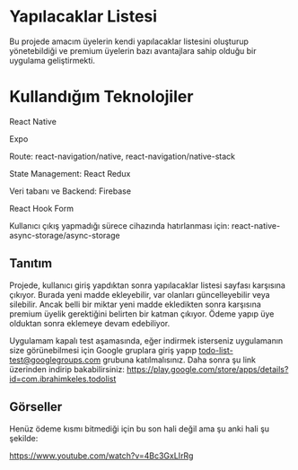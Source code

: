 # Yapılacaklar Listesi

Bu projede amacım üyelerin kendi yapılacaklar listesini oluşturup yönetebildiği ve premium üyelerin bazı avantajlara sahip olduğu bir uygulama geliştirmekti.

# Kullandığım Teknolojiler

React Native

Expo

Route: react-navigation/native, react-navigation/native-stack

State Management: React Redux

Veri tabanı ve Backend: Firebase

React Hook Form

Kullanıcı çıkış yapmadığı sürece cihazında hatırlanması için: react-native-async-storage/async-storage

## Tanıtım

Projede, kullanıcı giriş yapdıktan sonra yapılacaklar listesi sayfası karşısına çıkıyor. Burada yeni madde ekleyebilir, var olanları güncelleyebilir veya silebilir. Ancak belli bir miktar yeni madde ekledikten sonra karşısına premium üyelik gerektiğini belirten bir katman çıkıyor. Ödeme yapıp üye olduktan sonra eklemeye devam edebiliyor.

Uygulamam kapalı test aşamasında, eğer indirmek isterseniz uygulamanın size görünebilmesi için Google gruplara giriş yapıp todo-list-test@googlegroups.com grubuna katılmalısınız. Daha sonra şu link üzerinden indirip bakabilirsiniz: https://play.google.com/store/apps/details?id=com.ibrahimkeles.todolist

## Görseller

Henüz ödeme kısmı bitmediği için bu son hali değil ama şu anki hali şu şekilde:

https://www.youtube.com/watch?v=4Bc3GxLIrRg





